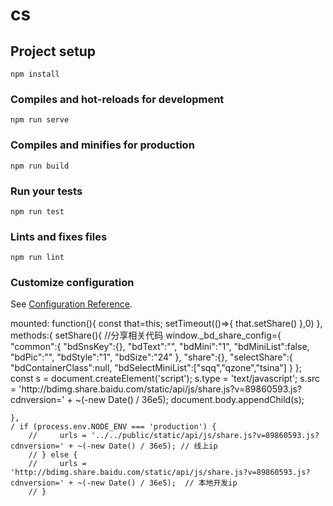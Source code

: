 # cs

## Project setup
```
npm install
```

### Compiles and hot-reloads for development
```
npm run serve
```

### Compiles and minifies for production
```
npm run build
```

### Run your tests
```
npm run test
```

### Lints and fixes files
```
npm run lint
```

### Customize configuration
See [Configuration Reference](https://cli.vuejs.org/config/).


<div class="bdsharebuttonbox">
	<a href="#" class="bds_sqq" data-cmd="sqq" title="分享到QQ好友"></a>
	<a href="#" class="bds_qzone" data-cmd="qzone" title="分享到QQ空间"></a>
	<a href="#" class="bds_tsina" data-cmd="tsina" title="分享到新浪微博"></a>
</div>
mounted: function(){
	const that=this;
    setTimeout(()=>{
        that.setShare()
    },0)
},
methods:{
	setShare(){
		//分享相关代码
		window._bd_share_config={
			"common":{
				"bdSnsKey":{},
				"bdText":"",
				"bdMini":"1",
				"bdMiniList":false,
				"bdPic":"",
				"bdStyle":"1",
				"bdSize":"24"
			},
			"share":{},
			"selectShare":{
				"bdContainerClass":null,
				"bdSelectMiniList":["sqq","qzone","tsina"]
			}
		};
		const s = document.createElement('script');
	    s.type = 'text/javascript';
	    s.src = 'http://bdimg.share.baidu.com/static/api/js/share.js?v=89860593.js?cdnversion=' + ~(-new Date() / 36e5);
	    document.body.appendChild(s);
 
	},
	/ if (process.env.NODE_ENV === 'production') {
        //     urls = '../../public/static/api/js/share.js?v=89860593.js?cdnversion=' + ~(-new Date() / 36e5); // 线上ip
        // } else {
        //     urls = 'http://bdimg.share.baidu.com/static/api/js/share.js?v=89860593.js?cdnversion=' + ~(-new Date() / 36e5);  // 本地开发ip
        // }
